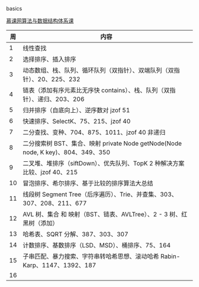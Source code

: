 basics

[慕课网算法与数据结构体系课](https://class.imooc.com/sale/datastructure)

| 周   | 内容                                                                       |
| ---- | --------------------------------------------------------------------------|
| 1    | 线性查找                                                                    |
| 2    | 选择排序、插入排序                                                            |
| 3    | 动态数组、栈、队列、循环队列（双指针）、双端队列（双指针）、20、225、232              |
| 4    | 链表（添加有序元素比无序快 contains）、栈、队列（双指针）、递归、203、206             |
| 5    | 归并排序（自底向上）、逆序数对 jzof 51                                           |
| 6    | 快速排序、SelectK、75、215、jzof 40                                           |
| 7    | 二分查找、变种、704、875、1011、jzof 40 非递归                                  |
| 8    | 二分搜索树 BST、集合、映射 private Node getNode(Node node, K key)、804、349、350|
| 9    | 二叉堆、堆排序（siftDown）、优先队列、TopK 2 种解决方案比较、jzof 40、215          |
| 10   | 冒泡排序、希尔排序、基于比较的排序算法大总结                                       |
| 11   | 线段树 Segment Tree（后序遍历）、Trie、并查集、303、307、208、211、677            |
| 12   | AVL 树、集合 和 映射（BST、链表、AVLTree）、2 - 3 树、红黑树（添加）                |
| 13   | 哈希表、SQRT 分解、387、303、307                                               |
| 14   | 计数排序、基数排序（LSD、MSD）、桶排序、75、164                                   |
| 15   | 子串匹配、暴力搜索、字符串转哈希思想、滚动哈希 Rabin-Karp、1147、1392、187           |
| 16   |                                                                             |

